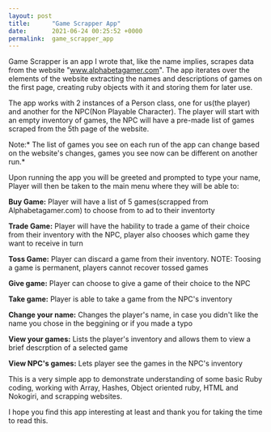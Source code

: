 ```yaml
---
layout: post
title:      "Game Scrapper App"
date:       2021-06-24 00:25:52 +0000
permalink:  game_scrapper_app
---
```



Game Scrapper is an app I wrote that, like the name implies, scrapes data from the website "www.alphabetagamer.com". The app iterates over the elements of the website extracting the names and descriptions of games on the first page, creating ruby objects with it and storing them for later use.

The app works with 2 instances of a Person class, one for us(the player) and another for the NPC(Non Playable Character). The player will start with an empty inventory of games, the NPC will have a pre-made list of games scraped from the 5th page of the website.

Note:* The list of games you see on each run of the app can change based on the website's changes, games you see now can be different on another run.*

Upon running the app you will be greeted and prompted to type your name, Player will then be taken to the main menu where they will be able to:


**Buy Game:**
Player will have a list of 5 games(scrapped from Alphabetagamer.com) to choose from to ad to their inventorty

**Trade Game:**
Player will have the hability to trade a game of their choice from their inventory with the NPC, player also chooses which game they want to receive in turn

**Toss Game:**
Player can discard a game from their inventory. NOTE: Toosing a game is permanent, players cannot recover tossed games

**Give game:**
Player can choose to give a game of their choice to the NPC

**Take game:**
Player is able to take a game from the NPC's inventory

**Change your name:**
Changes the player's name, in case you didn't like the name you chose in the beggining or if you made a typo

**View your games:**
Lists the player's inventory and allows them to view a brief descrption of a selected game

**View NPC's games:**
Lets player see the games in the NPC's inventory


This is a very simple app to demonstrate understanding of some basic Ruby coding, working with Array, Hashes, Object oriented ruby, HTML and Nokogiri, and scrapping websites.

I hope you find this app interesting at least and thank you for taking the time to read this.



